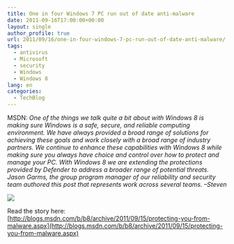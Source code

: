 ```yaml
---
title: One in four Windows 7 PC run out of date anti-malware
date: 2011-09-16T17:00:00+00:00
layout: single
author_profile: true
url: 2011/09/16/one-in-four-windows-7-pc-run-out-of-date-anti-malware/
tags:
  - antivirus
  - Microsoft
  - security
  - Windows
  - Windows 8
lang: en
categories: 
  - TechBlog
---
```

MSDN: _One of the things we talk quite a bit about with Windows 8 is making sure Windows is a safe, secure, and reliable computing environment. We have always provided a broad range of solutions for achieving these goals and work closely with a broad range of industry partners. We continue to enhance these capabilities with Windows 8 while making sure you always have choice and control over how to protect and manage your PC. With Windows 8 we are extending the protections provided by Defender to address a broader range of potential threats. Jason Garms, the group program manager of our reliability and security team authored this post that represents work across several teams. –Steven_

[![](http://2.bp.blogspot.com/-NVSEkqgWQ4o/TnN5eG7BxDI/AAAAAAAAECQ/zy1o1A0uz6k/s400/win8.png)](http://2.bp.blogspot.com/-NVSEkqgWQ4o/TnN5eG7BxDI/AAAAAAAAECQ/zy1o1A0uz6k/s1600/win8.png)

Read the story here: [http://blogs.msdn.com/b/b8/archive/2011/09/15/protecting-you-from-malware.aspx](http://blogs.msdn.com/b/b8/archive/2011/09/15/protecting-you-from-malware.aspx)